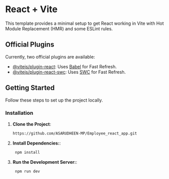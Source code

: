 # React + Vite

This template provides a minimal setup to get React working in Vite with Hot Module Replacement (HMR) and some ESLint rules.

## Official Plugins

Currently, two official plugins are available:

- [@vitejs/plugin-react](https://github.com/vitejs/vite-plugin-react/blob/main/packages/plugin-react/README.md): Uses [Babel](https://babeljs.io/) for Fast Refresh.
- [@vitejs/plugin-react-swc](https://github.com/vitejs/vite-plugin-react-swc): Uses [SWC](https://swc.rs/) for Fast Refresh.

## Getting Started

Follow these steps to set up the project locally.

### Installation

1. **Clone the Project**:
   ```bash
   https://github.com/ASARUDHEEN-MP/Employee_react_app.git
   
2. **Install Dependencies:**:
   ```bash
    npm install
3. **Run the Development Server:**:
   ```bash
    npm run dev


